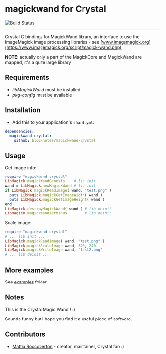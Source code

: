 # magickwand for Crystal

[![Build Status](https://travis-ci.org/blocknotes/magickwand-crystal.svg)](https://travis-ci.org/blocknotes/magickwand-crystal)

---

Crystal C bindings for MagickWand library, an interface to use the ImageMagick image processing libraries - see [www.imagemagick.org](https://www.imagemagick.org/script/magick-wand.php)

**NOTE**: actually only a part of the MagickCore and MagickWand are mapped, it's a quite large library

## Requirements

- *libMagickWand* must be installed
- *pkg-config* must be available

## Installation

- Add this to your application's `shard.yml`:

```yaml
dependencies:
  magickwand-crystal:
    github: blocknotes/magickwand-crystal
```

## Usage

Get image info:

```ruby
require "magickwand-crystal"
LibMagick.magickWandGenesis    # lib init
wand = LibMagick.newMagickWand # lib init
if LibMagick.magickReadImage( wand, "test.png" )
  puts LibMagick.magickGetImageWidth( wand )
  puts LibMagick.magickGetImageHeight( wand )
end
LibMagick.destroyMagickWand( wand ) # lib deinit
LibMagick.magickWandTerminus        # lib deinit
```

Scale image:

```ruby
require "magickwand-crystal"
# ... lib init ...
LibMagick.magickReadImage( wand, "test.png" )
LibMagick.magickScaleImage wand, 320, 240
LibMagick.magickWriteImage wand, "test2.png"
# ... lib deinit ...
```

## More examples

See [examples](https://github.com/blocknotes/magickwand-crystal/tree/master/examples) folder.

## Notes

This is the Crystal Magic Wand ! :)

Sounds funny but I hope you find it a useful piece of software.

## Contributors

- [Mattia Roccoberton](http://blocknot.es) - creator, maintainer, Crystal fan :)
